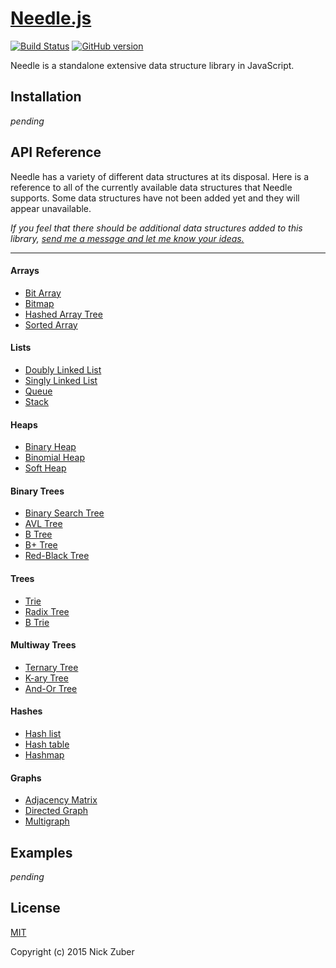# [Needle.js](https://github.com/nickzuber/needle) 
[![Build Status](https://travis-ci.org/nickzuber/needle.svg?branch=master)](https://travis-ci.org/nickzuber/needle) [![GitHub version](https://badge.fury.io/gh/nickzuber%2Fneedle.svg)](https://badge.fury.io/gh/nickzuber%2Fneedle)

Needle is a standalone extensive data structure library in JavaScript.

## Installation 

*pending*

## API Reference

Needle has a variety of different data structures at its disposal. Here is a reference to all of the currently available data structures that Needle supports. Some data structures have not been added yet and they will appear unavailable.

*If you feel that there should be additional data structures added to this library, [send me a message and let me know your ideas.](mailto:zuber.nicholas@gmail.com)*

---

#### Arrays
 - [Bit Array](#)
 - [Bitmap](#)
 - [Hashed Array Tree](#)
 - [Sorted Array](#)

#### Lists
 - [Doubly Linked List](https://github.com/nickzuber/needle#)
 - [Singly Linked List](https://github.com/nickzuber/needle#)
 - [Queue](https://github.com/nickzuber/needle#)
 - [Stack](#)

#### Heaps
 - [Binary Heap](https://github.com/nickzuber/needle#)
 - [Binomial Heap](#)
 - [Soft Heap](#)

#### Binary Trees
 - [Binary Search Tree](#)
 - [AVL Tree](#)
 - [B Tree](#)
 - [B+ Tree](#)
 - [Red-Black Tree](#)

#### Trees
 - [Trie](#)
 - [Radix Tree](#)
 - [B Trie](#)

#### Multiway Trees
 - [Ternary Tree](#)
 - [K-ary Tree](#)
 - [And-Or Tree](#)

#### Hashes
 - [Hash list](#)
 - [Hash table](#)
 - [Hashmap](#)

#### Graphs
 - [Adjacency Matrix](#)
 - [Directed Graph](#)
 - [Multigraph](#)

## Examples

*pending*

## License
[MIT](https://opensource.org/licenses/MIT)

Copyright (c) 2015 Nick Zuber
